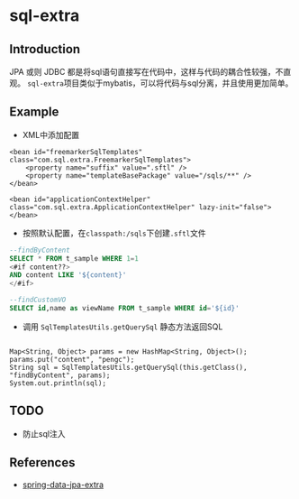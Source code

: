 # sql-extra

## Introduction
JPA 或则 JDBC 都是将sql语句直接写在代码中，这样与代码的耦合性较强，不直观。 
`sql-extra`项目类似于mybatis，可以将代码与sql分离，并且使用更加简单。

## Example

- XML中添加配置

```config
<bean id="freemarkerSqlTemplates" class="com.sql.extra.FreemarkerSqlTemplates">
    <property name="suffix" value=".sftl" />
    <property name="templateBasePackage" value="/sqls/**" />
</bean>

<bean id="applicationContextHelper" class="com.sql.extra.ApplicationContextHelper" lazy-init="false"></bean>
```

- 按照默认配置，在`classpath:/sqls`下创建`.sftl`文件

```sql
--findByContent
SELECT * FROM t_sample WHERE 1=1
<#if content??>
AND content LIKE '${content}'
</#if>

--findCustomVO
SELECT id,name as viewName FROM t_sample WHERE id='${id}'
```

- 调用 `SqlTemplatesUtils.getQuerySql` 静态方法返回SQL

```class

Map<String, Object> params = new HashMap<String, Object>();
params.put("content", "pengc");
String sql = SqlTemplatesUtils.getQuerySql(this.getClass(), "findByContent", params);
System.out.println(sql);

```

## TODO

- 防止sql注入

## References
- [spring-data-jpa-extra](https://github.com/slyak/spring-data-jpa-extra)

